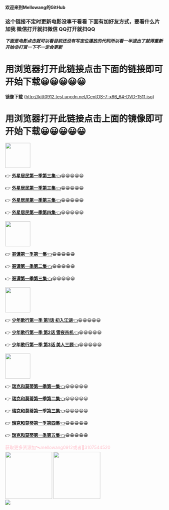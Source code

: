 **欢迎来到Mellowang的GitHub**

### 这个链接不定时更新电影没事干看看 下面有加好友方式，要看什么片加我 微信打开就扫微信 QQ打开就扫QQ
***下面是电影点击就可以看目前还没有写定位播放的代码所以看一半退出了就得重新开始😜打赏一下不一定会更新<br/>***

# 用浏览器打开此链接点击下面的链接即可开始下载😀😀😀😀😀
**镜像下载** (http://kitt0912.test.upcdn.net/CentOS-7-x86_64-DVD-1511.iso)

# 用浏览器打开此链接点击上面的镜像即可开始下载😀😀😀😀😀

<img src="https://user-images.githubusercontent.com/73633146/157366218-b4e1072f-d209-49de-9a2b-e3623cbfdbe8.jpg" while="100" height="80" >

👉 [**外星居民第一季第三集**👈](http://kitt0912.test.upcdn.net/%E5%A4%96%E6%98%9F%E5%B1%85%E6%B0%91/S01E01.mp4)😀😀😀😀😀

👉 [**外星居民第一季第三集**👈](http://kitt0912.test.upcdn.net/%E5%A4%96%E6%98%9F%E5%B1%85%E6%B0%91/S01E02.mp4)😀😀😀😀😀

👉 [**外星居民第一季第三集**👈](http://kitt0912.test.upcdn.net/%E5%A4%96%E6%98%9F%E5%B1%85%E6%B0%91/S01E03.mp4)😀😀😀😀😀

👉 [**外星居民第一季第四集**👈](https://www.btnull.org/py/Jax6a_4.html?161761)😀😀😀😀😀

<img src="https://user-images.githubusercontent.com/73633146/157352320-7d7f22f6-a405-404c-a890-7305265291d1.jpg" while="100" height="80" >

👉 [**哥谭第一季第一集**👈](http://kitt0912.test.upcdn.net/%E5%93%A5%E8%B0%AD/%E5%93%A5%E8%B0%ADS01E01.mp4)😀😀😀😀😀

👉 [**哥谭第一季第二集**👈](http://kitt0912.test.upcdn.net/%E5%93%A5%E8%B0%AD/%E5%93%A5%E8%B0%ADS01E02.mp4)😀😀😀😀😀

👉 [**哥谭第一季第三集**👈](http://kitt0912.test.upcdn.net/%E5%93%A5%E8%B0%AD/%E5%93%A5%E8%B0%ADS01E03.mp4)😀😀😀😀😀

 <img src="https://user-images.githubusercontent.com/73633146/157244288-e563d7b8-57cf-43ec-a8bf-21e5c47956a2.jpg" while="100" height="80" >

👉 [**少年歌行第一季 第1话 初入江湖**👈](http://kitt0912.test.upcdn.net/ls/%E3%80%8A%E5%B0%91%E5%B9%B4%E6%AD%8C%E8%A1%8C%E3%80%8B%E7%AC%AC1%E8%AF%9D%20%E5%88%9D%E5%85%A5%E6%B1%9F%E6%B9%96.mp4)😀😀😀😀😀

👉 [**少年歌行第一季 第2话 雪夜杀机**👈](http://kitt0912.test.upcdn.net/ls/%E3%80%8A%E5%B0%91%E5%B9%B4%E6%AD%8C%E8%A1%8C%E3%80%8B%E7%AC%AC2%E8%AF%9D%20%E9%9B%AA%E5%A4%9C%E6%9D%80%E6%9C%BA.mp4)😀😀😀😀😀

👉 [**少年歌行第一季 第3话 美人三顾**👈](http://kitt0912.test.upcdn.net/ls/%E3%80%8A%E5%B0%91%E5%B9%B4%E6%AD%8C%E8%A1%8C%E3%80%8B%E7%AC%AC3%E8%AF%9D%20%E7%BE%8E%E4%BA%BA%E4%B8%89%E9%A1%BE.mp4)😀😀😀😀😀

 <img src="https://user-images.githubusercontent.com/73633146/157055958-2d3fa302-4446-4ba3-af05-68654f7bc633.png" while="100" height="80" >

👉 [**瑞克和莫蒂第一季第一集**👈](http://kitt0912.test.upcdn.net/%E7%91%9E%E5%85%8B%E5%92%8C%E8%8E%AB%E8%92%82.Rick.and.Morty.S01E01.mp4)😀😀😀😀😀

👉 [**瑞克和莫蒂第一季第二集**👈](http://kitt0912.test.upcdn.net/%E7%91%9E%E5%85%8B%E5%92%8C%E8%8E%AB%E8%92%82S01E02.mp4)😀😀😀😀😀

👉 [**瑞克和莫蒂第一季第三集**👈](http://kitt0912.test.upcdn.net/%E7%91%9E%E5%85%8B%E5%92%8C%E8%8E%AB%E8%92%82S01E03.mp4)😀😀😀😀😀

👉 [**瑞克和莫蒂第一季第四集**👈](http://kitt0912.test.upcdn.net/%E7%91%9E%E5%85%8B%E5%92%8C%E8%8E%AB%E8%92%82S01E04.mp4)😀😀😀😀😀

👉 [**瑞克和莫蒂第一季第五集**👈](http://kitt0912.test.upcdn.net/%E7%91%9E%E5%85%8B%E5%92%8C%E8%8E%AB%E8%92%82S01E05.mp4)😀😀😀😀😀

<p style='color:pink'>获取更多资源加🛰️mellowang0912或者🐧3107544520<br/>
<img src="https://user-images.githubusercontent.com/73633146/156906094-86d999c0-58e4-405a-a724-4aaaeeb58b69.jpg" while="150" height="150"> <img src="https://user-images.githubusercontent.com/73633146/156906100-40e786ae-f74e-43a3-8c24-565b83fe588b.jpg" while="150" height="150"><br/>
<img src="https://user-images.githubusercontent.com/73633146/156897512-81d1654f-8503-411c-b795-d385edb8acf4.jpg" >
<mp3 src="http://kitt0912.test.upcdn.net/Marshmello%E3%80%81Slushii%20-%20Put%20Yo%20Hands%20Up.mp3">
